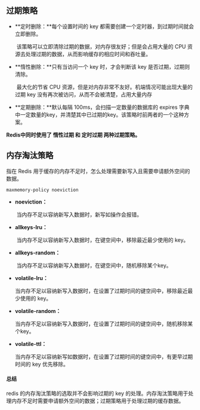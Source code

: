 ## 过期策略

- **定时删除：**每个设置时间的 key 都需要创建一个定时器，到过期时间就会立即删除。

  ​		该策略可以立即清除过期的数据，对内存很友好；但是会占用大量的 CPU 资源去处理过期的数据，从而影响缓存的相应时间和吞吐量。

  

- **惰性删除：**只有当访问一个 key 时，才会判断该 key 是否过期，过期则清除。

  ​		最大化的节省 CPU 资源，但是对内存非常不友好。机端情况可能出现大量的过期 key 没有再次被访问，从而不会被清楚，占用大量内存



- **定期删除：**默认每隔 100ms，会扫描一定数量的数据库的 expires 字典中一定数量的key，并清楚其中已过期的key。该策略时前两者的一个这种方案。



**Redis中同时使用了 惰性过期 和 定时过期 两种过期策略。**



## 内存淘汰策略

指在 Redis 用于缓存的内存不足时，怎么处理需要新写入且需要申请额外空间的数据。

```properties
maxmemory-policy noeviction
```

- **noeviction：**

  ​		当内存不足以容纳新写入数据时，新写如操作会报错。

- **allkeys-lru：**

  ​		当内存不足以容纳新写入数据时，在键空间中，移除最近最少使用的 key。

- **allkeys-random：**

  ​		当内存不足以容纳新写入数据时，在键空间中，随机移除某个key。

- **volatile-lru：**

  ​		当内存不足以容纳新写入数据时，在设置了过期时间的键空间中，移除最近最少使用的 key。

- **volatile-random：**

  ​		当内存不足以容纳新写入数据时，在设置了过期时间的键空间中，随机移除某个key。

- **volatile-ttl：**

  ​		当内存不足以容纳新写如数据时，在设置了过期时间的键空间中，有更早过期时间的 key 优先移除。



#### 总结

redis 的内存淘汰策略的选取并不会影响过期的 key 的处理。内存淘汰策略用于处理内存不足时需要申请额外空间的数据；过期策略用于处理过期的缓存数据。

